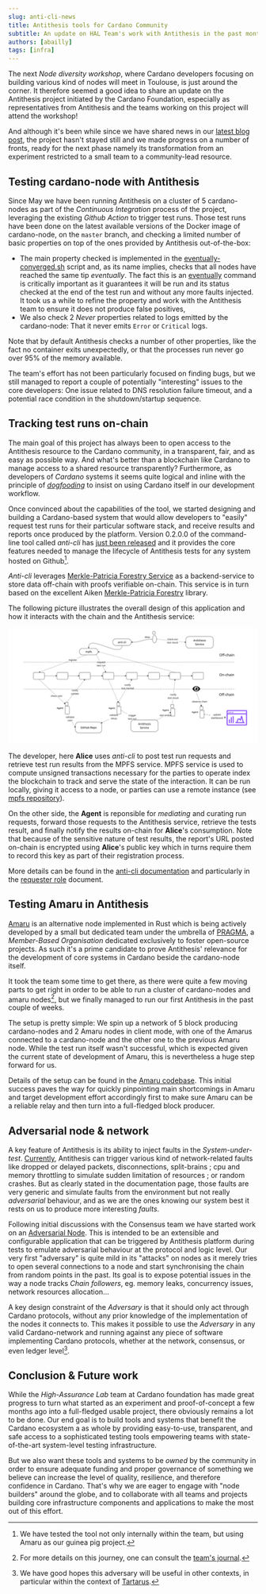 ```yaml
---
slug: anti-cli-news
title: Antithesis tools for Cardano Community
subtitle: An update on HAL Team's work with Antithesis in the past months
authors: [abailly]
tags: [infra]
---
```


The next _Node diversity workshop_, where Cardano developers focusing on building various kind of nodes will meet in Toulouse, is just around the corner. It therefore seemed a good idea to share an update on the Antithesis project initiated by the Cardano Foundation, especially as representatives from Antithesis and the teams working on this project will attend the workshop!

And although it's been while since we have shared news in our [latest blog post](./2025-05-01-poc-results.md), the project hasn't stayed still and we made progress on a number of fronts, ready for the next phase namely its transformation from an experiment restricted to a small team to a community-lead resource.

## Testing cardano-node with Antithesis

Since May we have been running Antithesis on a cluster of 5 cardano-nodes as part of the _Continuous Integration_ process of the project, leveraging the existing _Github Action_ to trigger test runs. Those test runs have been done on the latest available versions of the Docker image of cardano-node, on the `master` branch, and checking a limited number of basic properties on top of the ones provided by Antithesis out-of-the-box:

* The main property checked is implemented in the [eventually-converged.sh](https://github.com/cardano-foundation/antithesis/blob/e86149c883b00b035ff0f61861df7780e7d67e8a/compose/sidecar/composer/convergence/eventually_converged.sh#L1) script and, as its name implies, checks that all nodes have reached the same tip _eventually_. The fact this is an [eventually](https://antithesis.com/docs/test_templates/test_composer_reference/#eventually-command) command is critically important as it guarantees it will be run and its status checked at the end of the test run and without any more faults injected. It took us a while to refine the property and work with the Antithesis team to ensure it does not produce false positives,
* We also check 2 _Never_ properties related to logs emitted by the cardano-node: That it never emits `Error` or `Critical` logs.

Note that by default Antithesis checks a number of other properties, like the fact no container exits unexpectedly, or that the processes run never go over 95% of the memory available.

The team's effort has not been particularly focused on finding bugs, but we still managed to report a couple of potentially "interesting" issues to the core developers: One issue related to DNS resolution failure timeout, and a potential race condition in the shutdown/startup sequence.

## Tracking test runs on-chain

The main goal of this project has always been to open access to the Antithesis resource to the Cardano community, in a transparent, fair, and as easy as possible way. And what's better than a blockchain like Cardano to manage access to a shared resource transparently? Furthermore, as developers of _Cardano_ systems it seems quite logical and inline with the principle of [_dogfooding_](https://en.wikipedia.org/wiki/Eating_your_own_dog_food) to insist on using Cardano itself in our development workflow.

Once convinced about the capabilities of the tool, we started designing and building a Cardano-based system that would allow developers to "easily" request test runs for their particular software stack, and receive results and reports once produced by the platform. Version 0.2.0.0 of the command-line tool called _anti-cli_ has [just been released](https://github.com/cardano-foundation/antithesis/releases/tag/v0.2.0.0) and it provides the core features needed to manage the lifecycle of Antithesis tests for any system hosted on Github[^1].

_Anti-cli_ leverages [Merkle-Patricia Forestry Service](https://app.radicle.xyz/nodes/seed.hydra.bzh/rad%3AzpZ4szHxvnyVyDiy2acfcVEzxza9) as a backend-service to store data off-chain with proofs verifiable on-chain. This service is in turn based on the excellent Aiken [Merkle-Patricia Forestry](https://github.com/aiken-lang/merkle-patricia-forestry) library.

The following picture illustrates the overall design of this application and how it interacts with the chain and the Antithesis service:

![anti-cli interactions](/img/anti-cli-interactions.jpg)

The developer, here **Alice** uses _anti-cli_ to post test run requests and retrieve test run results from the MPFS service. MPFS service is used to compute unsigned transactions necessary for the parties to operate index the blockchain to track and serve the state of the interaction. It can be run locally, giving it access to a node, or parties can use a remote instance (see [mpfs repository](https://app.radicle.xyz/nodes/seed.hydra.bzh/rad%3AzpZ4szHxvnyVyDiy2acfcVEzxza9)).

On the other side, the **Agent** is reponsible for _mediating_ and curating run requests, forward those requests to the Antithesis service, retrieve the tests result, and finally notify the results on-chain for **Alice**'s consumption. Note that because of the sensitive nature of test results, the report's URL posted on-chain is encrypted using **Alice**'s public key which in turns require them to record this key as part of their registration process.

More details can be found in the [anti-cli documentation](https://app.radicle.xyz/nodes/seed.hydra.bzh/rad:z2a7Te5b28CX5YyPQ7ihrdG2EEUsC/tree/cli/README.md) and particularly in the [requester role](https://app.radicle.xyz/nodes/seed.hydra.bzh/rad:z2a7Te5b28CX5YyPQ7ihrdG2EEUsC/tree/cli/docs/requester-role.md) document.

## Testing Amaru in Antithesis

[Amaru](https://github.com/pragma-org/amaru) is an alternative node implemented in Rust which is being actively developed by a small but dedicated team under the umbrella of [PRAGMA](https://pragma.io/), a _Member-Based Organisation_ dedicated exclusively to foster open-source projects. As such it's a prime candidate to prove Antithesis' relevance for the development of core systems in Cardano beside the cardano-node itself.

It took the team some time to get there, as there were quite a few moving parts to get right in order to be able to run a cluster of cardano-nodes and amaru nodes[^2], but we finally managed to run our first Antithesis in the past couple of weeks.

The setup is pretty simple: We spin up a network of 5 block producing cardano-nodes and 2 Amaru nodes in client mode, with one of the Amarus connected to a cardano-node and the other one to the previous Amaru node. While the test run itself wasn't successful, which is expected given the current state of development of Amaru, this is nevertheless a huge step forward for us.

Details of the setup can be found in the [Amaru codebase](https://github.com/pragma-org/amaru/tree/main/docker/testnet). This initial success paves the way for quickly pinpointing main shortcomings in Amaru and target development effort accordingly first to make sure Amaru can be a reliable relay and then turn into a full-fledged block producer.

## Adversarial node & network

A key feature of Antithesis is its ability to inject faults in the _System-under-test_. [Currently](https://antithesis.com/docs/environment/fault_injection/), Antithesis can trigger various kind of network-related faults like dropped or delayed packets, disconnections, split-brains ; cpu and memory throttling to simulate sudden limitation of resources ; or random crashes. But as clearly stated in the documentation page, those faults are very generic and simulate faults from the environment but not really _adversarial_ behaviour, and as we are the ones knowing our system best it rests on us to produce more interesting _faults_.

Following initial discussions with the Consensus team we have started work on an [Adversarial Node](https://app.radicle.xyz/nodes/seed.hydra.bzh/rad:z2a7Te5b28CX5YyPQ7ihrdG2EEUsC/tree/adversary/README.md). This is intended to be an extensible and configurable application that can be triggered by Antithesis platform during tests to emulate adversarial behaviour at the protocol and logic level. Our very first "adversary" is quite mild in its "attacks" on nodes
as it merely tries to open several connections to a node and start synchronising the chain from random points in the past. Its goal is to expose potential issues in the way a node tracks _Chain followers_, eg. memory leaks, concurrency issues, network resources allocation...

A key design constraint of the _Adversary_ is that it should only act through Cardano protocols, without any prior knowledge of the implementation of the nodes it connects to. This makes it possible to use the _Adversary_ in any valid Cardano-network and running against any piece of software implementing Cardano protocols, whether at the network, consensus, or even ledger level[^3].

## Conclusion & Future work

While the _High-Assurance Lab_ team at Cardano foundation has made great progress to turn what started as an experiment and proof-of-concept a few months ago into a full-fledged usable project, there obviously remains a lot to be done. Our end goal is to build tools and systems that benefit the Cardano ecosystem a as whole by providing easy-to-use, transparent, and safe access to a sophisticated testing tools empowering teams with state-of-the-art system-level testing infrastructure.

But we also want these tools and systems to be _owned_ by the community in order to ensure adequate funding and proper governance of something we believe can increase the level of quality, resilience, and therefore confidence in Cardano. That's why we are eager to engage with "node builders" around the globe, and to collaborate with all teams and projects building core infrastructure components and applications to make the most out of this effort.

[^1]: We have tested the tool not only internally within the team, but using Amaru as our guinea pig project.

[^2]: For more details on this journey, one can consult the [team's journal](https://github.com/pragma-org/amaru/wiki/log-::-2025%E2%80%9009).

[^3]: We have good hopes this adversary will be useful in other contexts, in particular within the context of [Tartarus](https://github.com/cardano-scaling/tartarus).
